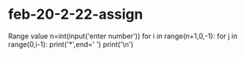 # feb-20-2-22-assign
Range value
n=int(input('enter number'))
for i in range(n+1,0,-1):
    for j in range(0,i-1):
        print('*',end=' ')
    print('\n')
